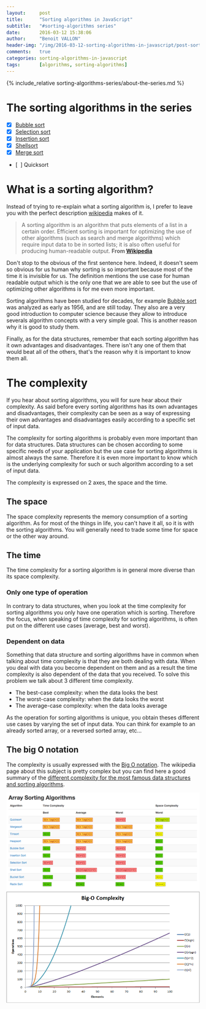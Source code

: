 ```yaml
---
layout:     post
title:      "Sorting algorithms in JavaScript"
subtitle:   "#sorting-algorithms series"
date:       2016-03-12 15:38:06
author:     "Benoit VALLON"
header-img: "/img/2016-03-12-sorting-algorithms-in-javascript/post-sorting-algorithms-in-javascript.jpg"
comments:   true
categories: sorting-algorithms-in-javascript
tags:       [algorithms, sorting-algorithms]
---
```


{% include_relative sorting-algorithms-series/about-the-series.md %}

# The sorting algorithms in the series

- [x] [Bubble sort](/sorting-algorithms-in-javascript/the-bubble-sort-algorithm)
- [x] [Selection sort](/sorting-algorithms-in-javascript/the-selection-sort-algorithm)
- [x] [Insertion sort](/sorting-algorithms-in-javascript/the-insertion-sort-algorithm)
- [x] [Shellsort](/sorting-algorithms-in-javascript/the-shellsort-algorithm)
- [x] [Merge sort](/sorting-algorithms-in-javascript/the-merge-sort-algorithm)
- [&nbsp;&nbsp;] Quicksort

# What is a sorting algorithm?

Instead of trying to re-explain what a sorting algorithm is, I prefer to leave you with the perfect description [wikipedia](https://en.wikipedia.org/wiki/Sorting_algorithm) makes of it.

> A sorting algorithm is an algorithm that puts elements of a list in a certain order. Efficient sorting is important for optimizing the use of other algorithms (such as search and merge algorithms) which require input data to be in sorted lists; it is also often useful for producing human-readable output.
**From [Wikipedia](https://en.wikipedia.org/wiki/Data_structure)**

Don't stop to the obvious of the first sentence here. Indeed, it doesn't seem so obvious for us human why sorting is so important because most of the time it is invisible for us. The definition mentions the use case for human readable output which is the only one that we are able to see but the use of optimizing other algorithms is for me even more important.

Sorting algorithms have been studied for decades, for example [Bubble sort](/sorting-algorithms-in-javascript/the-bubble-sort-algorithm) was analyzed as early as 1956, and are still today. They also are a very good introduction to computer science because they allow to introduce severals algorithm concepts with a very simple goal. This is another reason why it is good to study them.

Finally, as for the data structures, remember that each sorting algorithm has it own advantages and disadvantages. There isn't any one of them that would beat all of the others, that's the reason why it is important to know them all.

# The complexity

If you hear about sorting algorithms, you will for sure hear about their complexity. As said before every sorting algorithms has its own advantages and disadvantages, their complexity can be seen as a way of expressing their own advantages and disadvantages easily according to a specific set of input data.

The complexity for sorting algorithms is probably even more important than for data structures. Data structures can be chosen according to some specific needs of your application but the use case for sorting algorithms is almost always the same. Therefore it is even more important to know which is the underlying complexity for such or such algorithm according to a set of input data.

The complexity is expressed on 2 axes, the space and the time.

## The space

The space complexity represents the memory consumption of a sorting algorithm. As for most of the things in life, you can't have it all, so it is with the sorting algorithms. You will generally need to trade some time for space or the other way around.

## The time

The time complexity for a sorting algorithm is in general more diverse than its space complexity.

### Only one type of operation

In contrary to data structures, when you look at the time complexity for sorting algorithms you only have one operation which is sorting. Therefore the focus, when speaking of time complexity for sorting algorithms, is often put on the different use cases (average, best and worst).

### Dependent on data

Something that data structure and sorting algorithms have in common when talking about time complexity is that they are both dealing with data. When you deal with data you become dependent on them and as a result the time complexity is also dependent of the data that you received. To solve this problem we talk about 3 different time complexity.

- The best-case complexity: when the data looks the best
- The worst-case complexity: when the data looks the worst
- The average-case complexity: when the data looks average

As the operation for sorting algorithms is unique, you obtain theses different use cases by varying the set of input data. You can think for example to an already sorted array, or a reversed sorted array, etc...

## The big O notation

The complexity is usually expressed with the [Big O notation](https://en.wikipedia.org/wiki/Big_O_notation). The wikipedia page about this subject is pretty complex but you can find here a good summary of the [different complexity for the most famous data structures and sorting algorithms](http://bigocheatsheet.com/).

![Big O notation cheat sheets](/img/2016-03-12-sorting-algorithms-in-javascript/big-o.png "Big O notation cheat sheets")
![Big O notation cheat sheets](/img/2016-03-12-sorting-algorithms-in-javascript/big-o-complexity.png "Big O notation cheat sheets")
